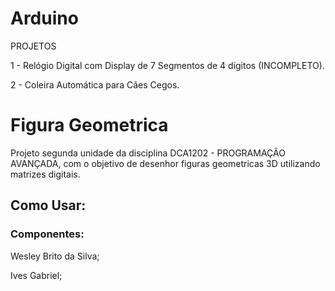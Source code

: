 # Arduino

PROJETOS

1 - Relógio Digital com Display de 7 Segmentos de 4 dígitos (INCOMPLETO).

2 - Coleira Automática para Cães Cegos.

# Figura Geometrica

Projeto segunda unidade da disciplina DCA1202 - PROGRAMAÇÃO AVANÇADA, com o objetivo de desenhor figuras geometricas 3D utilizando matrizes digitais.

## Como Usar:



### Componentes:

Wesley Brito da Silva; 

Ives Gabriel;
